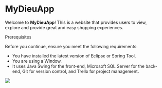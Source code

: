 # MyDieuApp
Welcome to **MyDieuApp**! This is a website that provides users to view, explore and provide great and easy shopping experiences.

Prerequisites

Before you continue, ensure you meet the following requirements:

* You have installed the latest version of Eclipse or Spring Tool.
* You are using a Window.
* It uses Java Swing for the front-end, Microsoft SQL Server for the back-end, Git for version control, and Trello for project management.

<img src= "https://imgur.com/gallery/animated-heavy-breathing-cat-NUyttbn">
